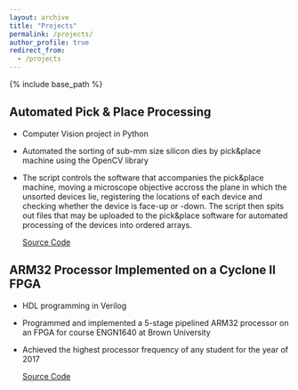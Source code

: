 ```yaml
---
layout: archive
title: "Projects"
permalink: /projects/
author_profile: true
redirect_from:
  - /projects
---
```


{% include base_path %}

Automated Pick & Place Processing
------
* Computer Vision project in Python
* Automated the sorting of sub-mm size silicon dies by pick&place machine using the OpenCV library
* The script controls the software that accompanies the pick&place machine, moving a microscope objective accross the plane in which the unsorted devices lie, registering the locations of each device and checking whether the device is face-up or -down. The script then spits out files that may be uploaded to the pick&place software for automated processing of the devices into ordered arrays.

  [Source Code](https://github.com/ssigurdsson/Pick-Place-Automation)

ARM32 Processor Implemented on a Cyclone II FPGA
------
* HDL programming in Verilog
* Programmed and implemented a 5-stage pipelined ARM32 processor on an FPGA for course ENGN1640 at Brown University
* Achieved the highest processor frequency of any student for the year of 2017

  [Source Code](https://github.com/ssigurdsson/ARM32-in-Verilog)
